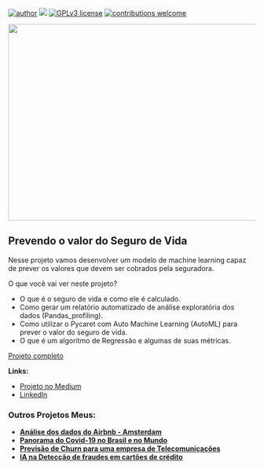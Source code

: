 [![author](https://img.shields.io/badge/author-JessicaCunha-red.svg)](https://www.linkedin.com/in/j%C3%A9ssica-cunha/) [![](https://img.shields.io/badge/python-3.9+-blue.svg)](https://www.python.org/downloads/release/python-365/) [![GPLv3 license](https://img.shields.io/badge/License-GPLv3-blue.svg)](http://perso.crans.org/besson/LICENSE.html) [![contributions welcome](https://img.shields.io/badge/contributions-welcome-brightgreen.svg?style=flat)](https://github.com/cunhajessica/Data_Science)

<p align="center">
  <img src="https://t3.ftcdn.net/jpg/04/73/19/12/240_F_473191265_IAQt7kkGw3TLkQjtzsiAfEnMlQhXubGU.jpg" height=400px 
width=700px >
</p>



## Prevendo o valor do Seguro de Vida

Nesse projeto vamos desenvolver um modelo de machine learning capaz de prever os valores que devem ser cobrados pela seguradora.

O que você vai ver neste projeto?
* O que é o seguro de vida e como ele é calculado.
* Como gerar um relatório automatizado de análise exploratória dos dados (Pandas_profiling).
* Como utilizar o Pycaret com Auto Machine Learning (AutoML) para prever o valor do seguro de vida.
* O que é um algoritmo de Regressão e algumas de suas métricas.


[Projeto completo](https://github.com/cunhajessica/Previsao_Seguro_de_Vida/blob/main/Prevendo_o_valor_do_Seguro_de_Vida_com_PyCaret.ipynb)

**Links:**

* [Projeto no Medium](https://medium.com/@jessicacunha.jsc/panorama-do-covid-19-2b7977a62337)
* [LinkedIn](https://www.linkedin.com/in/j%C3%A9ssica-cunha/)




### Outros Projetos Meus:

* **[Análise dos dados do Airbnb - Amsterdam](https://github.com/cunhajessica/Analise_Airbnb_Amsterdam)**
* **[Panorama do Covid-19 no Brasil e no Mundo](http://bitly.ws/oBUC)**
* **[Previsão de Churn para uma empresa de Telecomunicações](http://bitly.ws/sIyx)**
* **[IA na Detecção de fraudes em cartões de crédito](http://bitly.ws/rLY5)**


